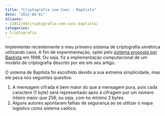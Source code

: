 ```yaml
---
title: "Criptografia com Caos - Baptista"
date: "2012-04-01"
aliases:
- /2012/04/criptografia-com-caos-baptista/
categories:
- Criptografia
---
```


Implementei recentemente o meu primeiro sistema de criptografia simétrica utilizando caos. A fim de experimentação, optei pelo [sistema proposto por Baptista](https://encrypted.google.com/url?sa=t&rct=j&q=baptista%20cyrptography%20with%20chaos&source=web&cd=1&cad=rja&ved=0CCIQFjAA&url=http%3A%2F%2Fadsabs.harvard.edu%2Fabs%2F1998PhLA..240...50B&ei=2_yKUNqCEYGk8ASdzIC4CA&usg=AFQjCNFc2ZHwJXBLhtRdMD5dHieyCo3FLA) em 1998. Ou seja, fiz a implementação computacional de um modelo de criptografia descrito por ele em seu artigo.

O sistema de Baptista foi escolhido devido a sua extrema simplicidade, mas ele peca nos seguintes quesitos:

1. A mensagem cifrada é bem maior do que a mensagem pura, pois cada caractere (1 byte) será representado após a cifragem por um número inteiro maior que 256, ou seja, com no mínimo 2 bytes.
2. Alguns autores apontaram falhas de segurança ao se utilizar o mapa logístico como sistema caótico.
